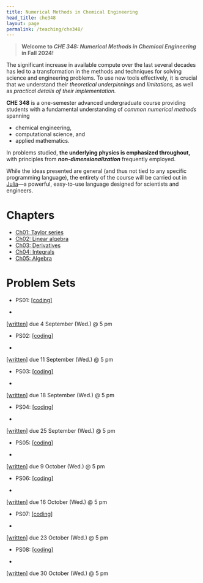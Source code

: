 ```yaml
---
title: Numerical Methods in Chemical Engineering
head_title: che348
layout: page
permalink: /teaching/che348/
---
```


> __Welcome to *CHE 348: Numerical Methods in Chemical Engineering* in Fall 2024!__

The significant increase in available compute over the last several decades has led to a transformation in the methods and techniques for solving science and engineering
problems. To use new tools effectively, it is crucial that we understand their *theoretical underpinnings* and *limitations,* as well as *practical details of their implementation.*

__CHE 348__ is a one-semester advanced undergraduate course providing students with a fundamental understanding of *common numerical methods* spanning

* chemical engineering,
* computational science, and
* applied mathematics.

In problems studied, __the underlying physics is emphasized throughout,__ with principles from __*non-dimensionalization*__ frequently employed.

While the ideas presented are general (and thus not tied to any specific programming language), the entirety of the course will be carried out in [Julia](https://julialang.org/)—a powerful, easy-to-use language designed for scientists and engineers.


# Chapters

- [Ch01: Taylor series](ch01-taylor-series.html)
- [Ch02: Linear algebra](ch02-linear-algebra.html)
- [Ch03: Derivatives](ch03-derivatives.html)
- [Ch04: Integrals](ch04-integrals.html)
- [Ch05: Algebra](ch05-algebra.html)


# Problem Sets

- PS01:
[[coding]](ps01-qs.html)
+
[[written]](https://utexas.box.com/s/1uovknt55qymb12h1jwo817bd0vux8q5)
due 4 September (Wed.) @ 5 pm

- PS02:
[[coding]](ps02-qs.html)
+
[[written]](https://utexas.box.com/s/f8pcjul74tmbb4miyncy7ifzeg16esbf)
due 11 September (Wed.) @ 5 pm

- PS03:
[[coding]](ps03-qs.html)
+
[[written]](https://utexas.box.com/s/92d8tzwc1glbb08jq4ar0s0inij6mdbu)
due 18 September (Wed.) @ 5 pm

- PS04:
[[coding]](ps04-qs.html)
+
[[written]](https://utexas.box.com/s/4kqcwboax7qjh1ncggzjgg97chfs62pe)
due 25 September (Wed.) @ 5 pm

- PS05:
[[coding]](ps05-qs.html)
+
[[written]](https://utexas.box.com/s/yjvmfiwtqvudnecpdctd7u5mt89okt26)
due 9 October (Wed.) @ 5 pm

- PS06:
[[coding]](ps06-qs.html)
+
[[written]](https://utexas.box.com/s/hyfrshq6jfsh1glqmdotsw7khm1quohb)
due 16 October (Wed.) @ 5 pm

- PS07:
[[coding]](ps07-qs.html)
+
[[written]](https://utexas.box.com/s/syc6mq2hkraoedwixrh84enc7z1nvkyc)
due 23 October (Wed.) @ 5 pm

- PS08:
[[coding]](ps08-qs.html)
+
[[written]](https://utexas.box.com/s/f92d6qnb1syhgdt3vj9ycc6ejulofsri)
due 30 October (Wed.) @ 5 pm


